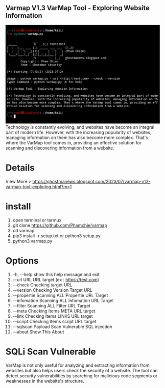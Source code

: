 
<h2>Varmap V1.3
VarMap Tool - Exploring Website Information</h2>
<img src="https://raw.githubusercontent.com/Phamchie/varmap/main/Screenshot_2023-07-25-00-13-29-11.jpg">
Technology is constantly evolving, and websites have become an integral part of modern life. However, with the increasing popularity of websites, managing information on them has also become more complex. That's where the VarMap tool comes in, providing an effective solution for scanning and discovering information from a website.

# Details
View More > https://ghostmanews.blogspot.com/2023/07/varmap-v12-varmap-tool-exploring.html?m=1 

# install

1. open terminal or termux
2. git clone https://github.com/Phamchie/varmap
3. cd varmap
4. pip3 install -r setup.txt or python3 setup.py
5. python3 varmap.py

# Options
1. -h, --help    show this help message and exit
2. --url URL     URL target (ex : https://test.com)
3. --check       Checking target URL
4. --version     Checking Version Target URL
5. --propertie   Scanning ALL Propertie URL Target
6. --infomation  Scanning ALL Infomation URL Target
7. --filter      Scanning ALL Filter URL Target
8. --meta        Checking Items META URL target
9. --link        Checking Items LINKS URL target
10. --script      Checking Items script URL target
11. --sqlscan     Payload Scan Vulnerable SQL injection
12. --about       Show This About

# SQLi Scan Vulnerable
VarMap is not only useful for analyzing and extracting information from websites but also helps users check the security of a website. The tool can detect security vulnerabilities by searching for malicious code segments or weaknesses in the website's structure.
